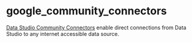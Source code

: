# google_community_connectors

[Data Studio Community Connectors](https://developers.google.com/datastudio/connector/get-started) enable direct connections from Data Studio to any internet accessible data source.
